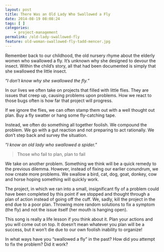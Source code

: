 ```yaml
---
layout: post
title: There Was an Old Lady Who Swallowed a Fly
date: 2014-08-19 08:08:24
tags: [ ]
categories:
    - project-management
permalink: /old-lady-swallowed-fly
feature: old-woman-swallowed-fly-tadd-mencer.jpg
---
```

Remember back to our childhood, the old nursery rhyme about the elderly women who swallowed a fly. It’s unknown why she designed to devour the insect. Within the child&#8217;s story, all that had been documented is simply that she swallowed the little insect.

_“I don’t know why she swallowed the fly.”_

In our lives we often take on projects that filled with little flies. They are issues that creep up, causing problems upon problems. How we react to those bugs often is how far that project will progress.

If we ignore the flies, we can often stamp them out with a well thought out plan. Buy a fly swatter or hang some fly-catching tape.

Instead, we often do something all together foolish. We compound the problem. We go with a gut reaction and not preparing to act rationally. We don’t step back and survey the situation.

_“I know an old lady who swallowed a spider.”_

> Those who fail to plan, plan to fail

We take on another problem. Something we think will be a quick remedy to the previous dilemma. However, instead of fixing our earlier conundrum, we now create more problems. We swallow a bird, cat, dog, goat, donkey, cow and horse hoping something will quickly work.

The project, in which we ran into a small, insignificant fly of a problem could have been completed by this point if we stopped and thought through a plan of action instead of going off the cuff. We, sadly, kill the project in the end due to a poor plan. Throwing more random solutions to fix a symptom (the fly) and not the issue itself (her mouth is hanging open).

This song is really a life lesson if you think about it. Plan your actions and you will come out on top. It doesn&#8217;t mean whatever you plan will be a success, but it won’t die due to our own foolish inability to organize!

In what ways have you “swallowed a fly” in the past? How did you attempt to fix the problem? Did it work?
